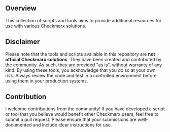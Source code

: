 ## Overview
This collection of scripts and tools aims to provide additional resources for use with various Checkmarx solutions.

## Disclaimer
Please note that the tools and scripts available in this repository are **not official Checkmarx solutions**. They have been created and contributed by the community. As such, they are provided "as is", without warranty of any kind. By using these tools, you acknowledge that you do so at your own risk. Always review the code and test in a controlled environment before using them in your production systems.

## Contribution
I welcome contributions from the community! If you have developed a script or tool that you believe would benefit other Checkmarx users, feel free to submit a pull request. Please ensure that your submissions are well-documented and include clear instructions for use.

